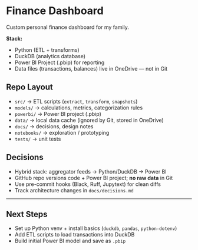 # Finance Dashboard

Custom personal finance dashboard for my family.

**Stack:**
- Python (ETL + transforms)
- DuckDB (analytics database)
- Power BI Project (.pbip) for reporting
- Data files (transactions, balances) live in OneDrive — not in Git

## Repo Layout
- `src/` → ETL scripts (`extract`, `transform`, `snapshots`)
- `models/` → calculations, metrics, categorization rules
- `powerbi/` → Power BI project (.pbip)
- `data/` → local data cache (ignored by Git, stored in OneDrive)
- `docs/` → decisions, design notes
- `notebooks/` → exploration / prototyping
- `tests/` → unit tests

## Decisions
- Hybrid stack: aggregator feeds → Python/DuckDB → Power BI
- GitHub repo versions code + Power BI project; **no raw data** in Git
- Use pre-commit hooks (Black, Ruff, Jupytext) for clean diffs
- Track architecture changes in `docs/decisions.md`

---

## Next Steps
- Set up Python venv + install basics (`duckdb`, `pandas`, `python-dotenv`)
- Add ETL scripts to load transactions into DuckDB
- Build initial Power BI model and save as `.pbip`

